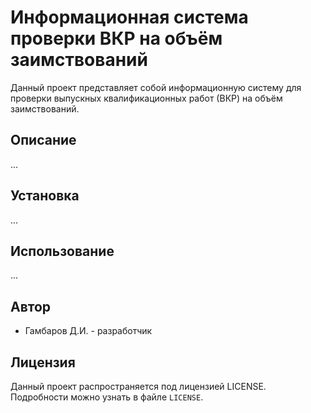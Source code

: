 # Информационная система проверки ВКР на объём заимствований

Данный проект представляет собой информационную систему для проверки выпускных квалификационных работ (ВКР) на объём заимствований.

## Описание

...

## Установка

...

## Использование

...

## Автор

* Гамбаров Д.И. - разработчик

## Лицензия

Данный проект распространяется под лицензией LICENSE. Подробности можно узнать в файле `LICENSE`.
